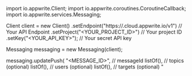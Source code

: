 import io.appwrite.Client;
import io.appwrite.coroutines.CoroutineCallback;
import io.appwrite.services.Messaging;

Client client = new Client()
    .setEndpoint("https://<REGION>.cloud.appwrite.io/v1") // Your API Endpoint
    .setProject("<YOUR_PROJECT_ID>") // Your project ID
    .setKey("<YOUR_API_KEY>"); // Your secret API key

Messaging messaging = new Messaging(client);

messaging.updatePush(
    "<MESSAGE_ID>", // messageId
    listOf(), // topics (optional)
    listOf(), // users (optional)
    listOf(), // targets (optional)
    "<TITLE>", // title (optional)
    "<BODY>", // body (optional)
    mapOf( "a" to "b" ), // data (optional)
    "<ACTION>", // action (optional)
    "<ID1:ID2>", // image (optional)
    "<ICON>", // icon (optional)
    "<SOUND>", // sound (optional)
    "<COLOR>", // color (optional)
    "<TAG>", // tag (optional)
    0, // badge (optional)
    false, // draft (optional)
    "", // scheduledAt (optional)
    false, // contentAvailable (optional)
    false, // critical (optional)
    MessagePriority.NORMAL, // priority (optional)
    new CoroutineCallback<>((result, error) -> {
        if (error != null) {
            error.printStackTrace();
            return;
        }

        System.out.println(result);
    })
);

